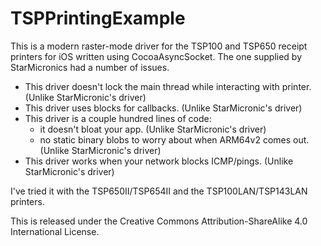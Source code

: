 TSPPrintingExample
==================

This is a modern raster-mode driver for the TSP100 and TSP650 receipt printers for iOS written using CocoaAsyncSocket. The one supplied by StarMicronics had a number of issues.
 - This driver doesn't lock the main thread while interacting with printer. (Unlike StarMicronic's driver)
 - This driver uses blocks for callbacks. (Unlike StarMicronic's driver)
 - This driver is a couple hundred lines of code:
    - it doesn't bloat your app. (Unlike StarMicronic's driver)
    - no static binary blobs to worry about when ARM64v2 comes out. (Unlike StarMicronic's driver)
 - This driver works when your network blocks ICMP/pings. (Unlike StarMicronic's driver)

I've tried it with the TSP650II/TSP654II and the TSP100LAN/TSP143LAN printers.

This is released under the Creative Commons Attribution-ShareAlike 4.0 International License.

